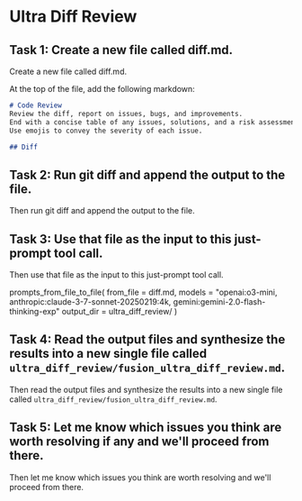 # Ultra Diff Review

## Task 1: Create a new file called diff.md.

Create a new file called diff.md.

At the top of the file, add the following markdown:

```md
# Code Review
Review the diff, report on issues, bugs, and improvements. 
End with a concise table of any issues, solutions, and a risk assessment for each issue if applicable.
Use emojis to convey the severity of each issue.

## Diff
```

## Task 2: Run git diff and append the output to the file.

Then run git diff and append the output to the file.

## Task 3: Use that file as the input to this just-prompt tool call.

Then use that file as the input to this just-prompt tool call.

prompts_from_file_to_file(
    from_file = diff.md,
    models = "openai:o3-mini, anthropic:claude-3-7-sonnet-20250219:4k, gemini:gemini-2.0-flash-thinking-exp"
    output_dir = ultra_diff_review/
)

## Task 4: Read the output files and synthesize the results into a new single file called `ultra_diff_review/fusion_ultra_diff_review.md`.

Then read the output files and synthesize the results into a new single file called `ultra_diff_review/fusion_ultra_diff_review.md`.

## Task 5: Let me know which issues you think are worth resolving if any and we'll proceed from there.

Then let me know which issues you think are worth resolving and we'll proceed from there.